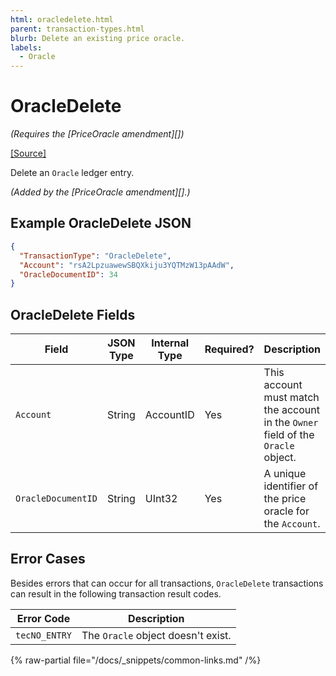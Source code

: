 ```yaml
---
html: oracledelete.html 
parent: transaction-types.html
blurb: Delete an existing price oracle.
labels:
  - Oracle
---
```

# OracleDelete
_(Requires the [PriceOracle amendment][])_

[[Source]](https://github.com/XRPLF/rippled/blob/master/src/xrpld/app/tx/detail/DeleteOracle.cpp "Source")

Delete an `Oracle` ledger entry.

_(Added by the [PriceOracle amendment][].)_


## Example OracleDelete JSON

```json
{
  "TransactionType": "OracleDelete",
  "Account": "rsA2LpzuawewSBQXkiju3YQTMzW13pAAdW",
  "OracleDocumentID": 34
}
```


## OracleDelete Fields

| Field              | JSON Type | Internal Type | Required? | Description |
|--------------------|-----------|---------------|-----------|-------------|
| `Account`          | String    | AccountID     | Yes       | This account must match the account in the `Owner` field of the `Oracle` object. |
| `OracleDocumentID` | String    | UInt32        | Yes       | A unique identifier of the price oracle for the `Account`. |


## Error Cases

Besides errors that can occur for all transactions, `OracleDelete` transactions can result in the following transaction result codes.

| Error Code    | Description |
|---------------|-------------|
| `tecNO_ENTRY` | The `Oracle` object doesn't exist. |

{% raw-partial file="/docs/_snippets/common-links.md" /%}
